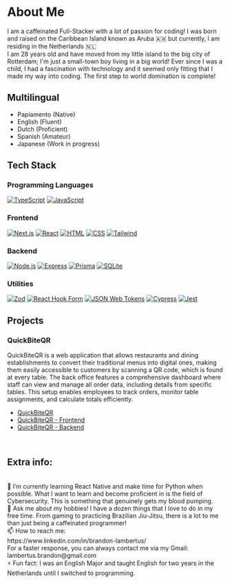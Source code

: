 # About Me

I am a caffeinated Full-Stacker with a lot of passion for coding! I was born and raised on the Caribbean Island known as Aruba 🇦🇼 but currently, I am residing in the Netherlands 🇳🇱<br>
I am 28 years old and have moved from my little island to the big city of Rotterdam; I'm just a small-town boy living in a big world! Ever since I was a child, I had a fascination with technology and it seemed only fitting that I made my way into coding. The first step to world domination is complete!
<br>

## Multilingual
- Papiamento (Native)
- English (Fluent)
- Dutch (Proficient)
- Spanish (Amateur)
- Japanese (Work in progress)

## Tech Stack 
### Programming Languages
[![TypeScript](https://img.shields.io/badge/TypeScript-007ACC?style=for-the-badge&logo=typescript&logoColor=white)](https://www.typescriptlang.org/)
[![JavaScript](https://img.shields.io/badge/JavaScript-F7DF1C?style=for-the-badge&logo=javascript&logoColor=black)](https://developer.mozilla.org/en-US/docs/Web/JavaScript)

### Frontend
[![Next.js](https://img.shields.io/badge/Next.js-000000?style=for-the-badge&logo=nextdotjs&logoColor=white)](https://nextjs.org/)
[![React](https://img.shields.io/badge/React-61DAFB?style=for-the-badge&logo=react&logoColor=black)](https://reactjs.org/)
[![HTML](https://img.shields.io/badge/HTML-E34F26?style=for-the-badge&logo=html5&logoColor=white)](https://developer.mozilla.org/en-US/docs/Web/HTML)
[![CSS](https://img.shields.io/badge/CSS-1572B6?style=for-the-badge&logo=css3&logoColor=white)](https://developer.mozilla.org/en-US/docs/Web/CSS)
[![Tailwind](https://img.shields.io/badge/Tailwind%20CSS-38B2AC?style=for-the-badge&logo=tailwind-css&logoColor=white)](https://tailwindcss.com/)

### Backend
[![Node.js](https://img.shields.io/badge/Node.js-339933?style=for-the-badge&logo=node.js&logoColor=white)](https://nodejs.org/)
[![Express](https://img.shields.io/badge/Express.js-000000?style=for-the-badge&logo=express&logoColor=white)](https://expressjs.com/)
[![Prisma](https://img.shields.io/badge/Prisma-2D3748?style=for-the-badge&logo=prisma&logoColor=white)](https://www.prisma.io/)
[![SQLite](https://img.shields.io/badge/SQLite-003B57?style=for-the-badge&logo=sqlite&logoColor=white)](https://www.sqlite.org/index.html)

### Utilities
[![Zod](https://img.shields.io/badge/Zod-2D3748?style=for-the-badge&logo=zod&logoColor=white)](https://zod.dev/)
[![React Hook Form](https://img.shields.io/badge/React_Hook_Form-EC8D6F?style=for-the-badge&logo=reacthookform&logoColor=white)](https://react-hook-form.com/)
[![JSON Web Tokens](https://img.shields.io/badge/JSON_Web_Tokens-000000?style=for-the-badge&logo=json&logoColor=white)](https://jwt.io/)
[![Cypress](https://img.shields.io/badge/Cypress-17202C?style=for-the-badge&logo=cypress&logoColor=white)](https://www.cypress.io/)
[![Jest](https://img.shields.io/badge/Jest-C21325?style=for-the-badge&logo=jest&logoColor=white)](https://jestjs.io/)

## Projects
### QuickBiteQR <br>
QuickBiteQR is a web application that allows restaurants and dining establishments to convert their traditional menus into digital ones, making them easily accessible to customers by scanning a QR code, which is found at every table. The back office features a comprehensive dashboard where staff can view and manage all order data, including details from specific tables. This setup enables employees to track orders, monitor table assignments, and calculate totals efficiently.
- [QuickBiteQR](https://quick-bite-qr.vercel.app/)
- [QuickBiteQR - Frontend](https://github.com/Lambertus7/QuickBiteQR-Frontend)
- [QuickBiteQR - Backend](https://github.com/Lambertus7/QuickBiteQR-BackEnd)
<br>

## Extra info:
<br>
🌱 I’m currently learning React Native and make time for Python when possible. What I want to learn and become proficient in is the field of Cybersecurity. This is something that genuinely gets my blood pumping. 
<br>
💬 Ask me about my hobbies! I have a dozen things that I love to do in my free time. From gaming to practicing Brazilian Jiu-Jitsu, there is a lot to me than just being a caffeinated programmer!
<br>
📫 How to reach me:
<br>
https://www.linkedin.com/in/brandon-lambertus/
<br>
For a faster response, you can always contact me via my Gmail: lambertus.brandon@gmail.com
<br>
⚡ Fun fact: I was an English Major and taught English for two years in the Netherlands until I switched to programming.
